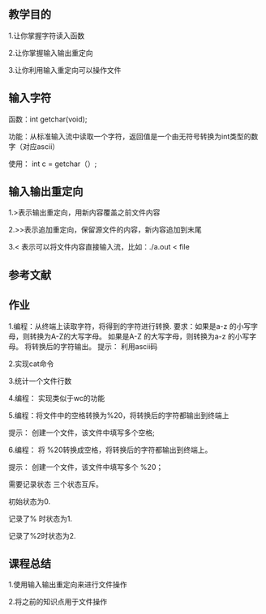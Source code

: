 ## 教学目的

1.让你掌握字符读入函数

2.让你掌握输入输出重定向

3.让你利用输入重定向可以操作文件

## 输入字符

函数：int getchar(void);

功能：从标准输入流中读取一个字符，返回值是一个由无符号转换为int类型的数字（对应ascii）

使用： int c = getchar（）; 

## 输入输出重定向

1.>表示输出重定向，用新内容覆盖之前文件内容

2.>>表示追加重定向，保留源文件的内容，新内容追加到末尾

3.< 表示可以将文件内容直接输入流，比如：./a.out < file

## 参考文献

[ascii表]:(http://baike.baidu.com/link?url=3CZWlUc9CKi4qq0iVIEpgxAUMruKjYCUOLKXIGEcxNWcoTxEMRMT9j7B2qE1u8mPn96hCo65iSso4waZEv6TK)

## 作业

1.编程：从终端上读取字符，将得到的字符进行转换.
要求：如果是a-z 的小写字母，则转换为A-Z的大写字母。
     如果是A-Z 的大写字母，则转换为a-z 的小写字母。
     将转换后的字符输出。
    提示： 利用ascii码

2.实现cat命令

3.统计一个文件行数

4.编程： 实现类似于wc的功能

5.编程：将文件中的空格转换为%20，将转换后的字符都输出到终端上

提示： 创建一个文件，该文件中填写多个空格;

6.编程： 将 %20转换成空格，将转换后的字符都输出到终端上。

提示： 创建一个文件，该文件中填写多个 %20；

需要记录状态 三个状态互斥。

初始状态为0.

记录了% 时状态为1.

记录了%2时状态为2.



## 课程总结

1.使用输入输出重定向来进行文件操作

2.将之前的知识点用于文件操作
